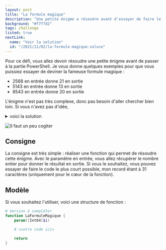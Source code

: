 ```yaml
---
layout: post
title: "La formule magique"
description: "Une petite énigme a résoudre avant d'essayer de faire le script le plus court possible pour la résoudre"
background: "#f7f7d2"
tags: challenge
listed: true
nextLink:
  name: "Voir la solution"
  id: "/2021/11/02/la-formule-magique-soluce"
---
```


Pour ce défi, vous allez devoir résoudre une petite énigme avant de passer à la partie PowerShell. Je vous donne quelques exemples pour que vous puissiez essayer de deviner la fameuse formule magique :

- 2568 en entrée donne 21 en sortie
- 5143 en entrée donne 13 en sortie
- 8543 en entrée donne 20 en sortie

L'énigme n'est pas très complexe, donc pas besoin d'aller chercher bien loin. Si vous n'avez pas d'idée, <details><summary>voici la solution</summary><p>Il suffit d'additionner les chiffres qui composent le nombre entre eux. Pour reprendre le premier exemple : <b>2568 devient 21</b> parce que 2+5+6+8 = 21</p></details>

![Il faut un peu cogiter](https://media.giphy.com/media/d3mlE7uhX8KFgEmY/giphy.gif)

## Consigne

La consigne est très simple : réaliser une fonction qui permet de résoudre cette énigme. Avec le paramètre en entrée, vous allez récupérer le nombre entier pour donner le résultat en sortie. Si vous le souhaitez, vous pouvez essayer de faire le code le plus court possible, mon record étant à 31 caractères (uniquement pour le cœur de la fonction).

## Modèle

Si vous souhaitez l'utiliser, voici une structure de fonction :

```powershell
# Version à compléter
function LaFormuleMagique {
    param([Int64]$i)

    # <votre code ici>

    return 
}
```
